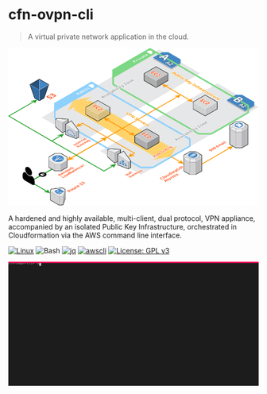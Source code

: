 # cfn-ovpn-cli

> A virtual private network application in the cloud.

![](./docs/images/cfn-ovpn-cli-sys-overview.png)

A hardened and highly available, multi-client, dual protocol, VPN appliance, accompanied by an isolated Public Key Infrastructure, orchestrated in Cloudformation via the AWS command line interface.

[![Linux](https://img.shields.io/badge/OS-Linux-blue?logo=linux)](https://github.com/cloudemprise/cfn-ovpn-cli)
![Bash](https://img.shields.io/badge/Bash->=v4.0-green?logo=GNU%20bash)
[![jq](https://img.shields.io/badge/jq-v1.6-green.svg)](https://github.com/stedolan/jq)
[![awscli](https://img.shields.io/badge/awscli->=v2.0-green.svg)](https://github.com/aws/aws-cli)
[![License: GPL v3](https://img.shields.io/badge/License-GPLv3-blue.svg)](https://www.gnu.org/licenses/gpl-3.0)

![](./docs/images/cfn-ovpn-cli-terminal.svg)
